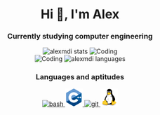 <h1 align="center">Hi 👋, I'm Alex</h1>
<h3 align="center">Currently studying computer engineering</h3>

<!--
<h3 align="left">Languages and Tools:</h3>
<p align="left"> <a href="https://www.gnu.org/software/bash/" target="_blank" rel="noreferrer"> <img src="https://www.vectorlogo.zone/logos/gnu_bash/gnu_bash-icon.svg" alt="bash" width="40" height="40"/> </a> <a href="https://www.w3schools.com/cpp/" target="_blank" rel="noreferrer"> <img src="https://raw.githubusercontent.com/devicons/devicon/master/icons/cplusplus/cplusplus-original.svg" alt="cplusplus" width="40" height="40"/> </a> <a href="https://git-scm.com/" target="_blank" rel="noreferrer"> <img src="https://www.vectorlogo.zone/logos/git-scm/git-scm-icon.svg" alt="git" width="40" height="40"/> </a> <a href="https://www.linux.org/" target="_blank" rel="noreferrer"> <img src="https://raw.githubusercontent.com/devicons/devicon/master/icons/linux/linux-original.svg" alt="linux" width="40" height="40"/> </a> </p>


<p><img align="left" src="https://github-readme-stats.vercel.app/api/top-langs?username=alexmdi&title_color=FAC00&text_color=949CA5&bg_color=00000000&show_icons=true&locale=en&layout=compact" alt="alexmdi" /></p>

<p>&nbsp;<img align="center" src="https://github-readme-stats.vercel.app/api?username=alexmdi&title_color=FAC00&text_color=949CA5&bg_color=00000000&show_icons=true&locale=en" alt="alexmdi" /></p>
-->

<p align="center">
<img src="https://github-readme-stats-omega-wheat.vercel.app/api?username=alexmdi&show_icons=true&theme=dracula&hide_border=true&locale=es&count_private=true&border_radius=5" alt="alexmdi stats" />

  <!--
<img alt="Coding" width="130" src="https://64.media.tumblr.com/8295f699635629cb7c96329aeeb79a69/tumblr_o109au2Tod1s335jfo1_r3_540.gif"> 
-->
<img alt="Coding" height="194" width="150" src="https://64.media.tumblr.com/2c33f4e6e264cad6fe5b2695cb30472d/25d9c76169467b66-d6/s1280x1920/035495a3a3c126a54c7bc1117426a512748c9ab2.gifv"> 

<br>  

<img alt="Coding" height="164" width="150" src="https://media1.giphy.com/media/2NRGRnqRPG69jcxppo/giphy.gif?cid=ecf05e477n1n3i9514d0ljmc0wfgsae18arasag9o6l19vry&ep=v1_gifs_search&rid=giphy.gif&ct=g"> 

<img src="https://github-readme-stats-omega-wheat.vercel.app/api/top-langs/?username=alexmdi&layout=detailed&theme=dracula&hide_border=true&locale=es&count_private=true&border_radius=5" alt="alexmdi languages" />
</p>

<h3 align="center">Languages and aptitudes</h3>
<p align="center"> <a href="https://www.gnu.org/software/bash/" target="_blank" rel="noreferrer"> <img src="https://www.vectorlogo.zone/logos/gnu_bash/gnu_bash-icon.svg" alt="bash" width="40" height="40"/> </a> <a href="https://www.w3schools.com/cpp/" target="_blank" rel="noreferrer"> <img src="https://raw.githubusercontent.com/devicons/devicon/master/icons/cplusplus/cplusplus-original.svg" alt="cplusplus" width="40" height="40"/> </a> <a href="https://git-scm.com/" target="_blank" rel="noreferrer"> <img src="https://www.vectorlogo.zone/logos/git-scm/git-scm-icon.svg" alt="git" width="40" height="40"/> </a> <a href="https://www.linux.org/" target="_blank" rel="noreferrer"> <img src="https://raw.githubusercontent.com/devicons/devicon/master/icons/linux/linux-original.svg" alt="linux" width="40" height="40"/> </a> </p>





<!--
**AlExMDi/AlExMDi** is a ✨ _special_ ✨ repository because its `README.md` (this file) appears on your GitHub profile.

Here are some ideas to get you started:

- 🔭 I’m currently working on ...
- 🌱 I’m currently learning ...
- 👯 I’m looking to collaborate on ...
- 🤔 I’m looking for help with ...
- 💬 Ask me about ...
- 📫 How to reach me: ...
- 😄 Pronouns: ...
- ⚡ Fun fact: ...
-->
